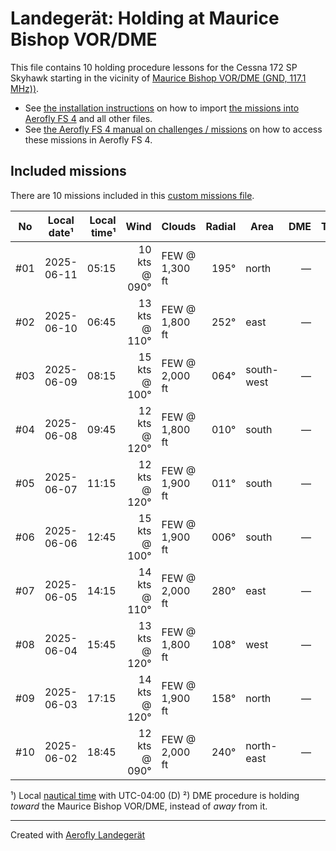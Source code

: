 # Landegerät: Holding at Maurice Bishop VOR/DME

This file contains 10 holding procedure lessons for the Cessna 172 SP Skyhawk starting in the vicinity of [Maurice Bishop VOR/DME (GND, 117.1 MHz))](https://skyvector.com/?ll=12.0001%2C-61.78725&chart=301&zoom=2).

- See [the installation instructions](https://fboes.github.io/aerofly-missions/docs/generic-installation.html) on how to import [the missions into Aerofly FS 4](missions/custom_missions_user.tmc) and all other files.
- See [the Aerofly FS 4 manual on challenges / missions](https://www.aerofly.com/tutorials/missions/) on how to access these missions in Aerofly FS 4.

## Included missions

There are 10 missions included in this [custom missions file](missions/custom_missions_user.tmc).

| No  | Local date¹ | Local time¹ |          Wind | Clouds         | Radial | Area       | DME | Turn |  Altitude |
| :-: | ----------- | ----------: | ------------: | -------------- | -----: | ---------- | --: | :--: | --------: |
| #01 | 2025-06-11  |       05:15 | 10 kts @ 090° | FEW @ 1,300 ft |   195° | north      |   — |  R   |  7,700 ft |
| #02 | 2025-06-10  |       06:45 | 13 kts @ 110° | FEW @ 1,800 ft |   252° | east       |   — |  R   |  7,800 ft |
| #03 | 2025-06-09  |       08:15 | 15 kts @ 100° | FEW @ 2,000 ft |   064° | south-west |   — |  R   | 11,400 ft |
| #04 | 2025-06-08  |       09:45 | 12 kts @ 120° | FEW @ 1,800 ft |   010° | south      |   — |  R   | 10,100 ft |
| #05 | 2025-06-07  |       11:15 | 12 kts @ 120° | FEW @ 1,900 ft |   011° | south      |   — |  R   | 12,800 ft |
| #06 | 2025-06-06  |       12:45 | 15 kts @ 100° | FEW @ 1,900 ft |   006° | south      |   — |  R   | 12,300 ft |
| #07 | 2025-06-05  |       14:15 | 14 kts @ 110° | FEW @ 2,000 ft |   280° | east       |   — |  R   |  4,200 ft |
| #08 | 2025-06-04  |       15:45 | 13 kts @ 120° | FEW @ 1,800 ft |   108° | west       |   — |  R   | 12,400 ft |
| #09 | 2025-06-03  |       17:15 | 14 kts @ 120° | FEW @ 1,900 ft |   158° | north      |   — |  R   | 10,200 ft |
| #10 | 2025-06-02  |       18:45 | 12 kts @ 090° | FEW @ 2,000 ft |   240° | north-east |   — |  R   | 12,900 ft |

¹) Local [nautical time](https://en.wikipedia.org/wiki/Nautical_time) with UTC-04:00 (D)
²) DME procedure is holding _toward_ the Maurice Bishop VOR/DME, instead of _away_ from it.

---

Created with [Aerofly Landegerät](https://github.com/fboes/aerofly-patterns)
